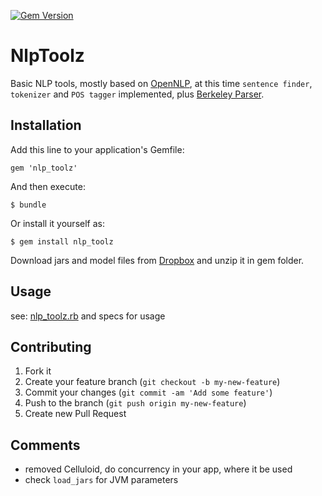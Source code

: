 [![Gem Version](https://badge.fury.io/rb/nlp_toolz.png)](http://badge.fury.io/rb/nlp_toolz)

# NlpToolz

Basic NLP tools, mostly based on [OpenNLP](http://opennlp.apache.org), at this time `sentence finder`, `tokenizer` and `POS tagger` implemented, plus [Berkeley Parser](http://code.google.com/p/berkeleyparser/).

## Installation

Add this line to your application's Gemfile:

    gem 'nlp_toolz'

And then execute:

    $ bundle

Or install it yourself as:

    $ gem install nlp_toolz

Download jars and model files from [Dropbox](https://www.dropbox.com/sh/1layyjgf5h0wwi3/s2SHAnfVhs) and unzip it in gem folder.

## Usage

see: [nlp_toolz.rb](https://github.com/LeFnord/nlp_toolz/blob/master/lib/nlp_toolz.rb) and specs for usage

## Contributing

1. Fork it
2. Create your feature branch (`git checkout -b my-new-feature`)
3. Commit your changes (`git commit -am 'Add some feature'`)
4. Push to the branch (`git push origin my-new-feature`)
5. Create new Pull Request

## Comments

- removed Celluloid, do concurrency in your app, where it be used
- check `load_jars` for JVM parameters

